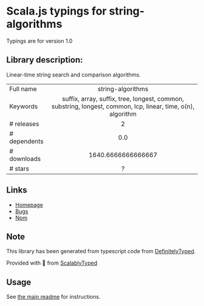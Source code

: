 
# Scala.js typings for string-algorithms

Typings are for version 1.0

## Library description:
Linear-time string search and comparison algorithms.

|                    |                 |
| ------------------ | :-------------: |
| Full name          | string-algorithms |
| Keywords           | suffix, array, suffix, tree, longest, common, substring, longest, common, lcp, linear, time, o(n), algorithm |
| # releases         | 2 |
| # dependents       | 0.0 |
| # downloads        | 1640.6666666666667 |
| # stars            | ? |

## Links
- [Homepage](https://github.com/burgaard/string-algorithms)
- [Bugs](https://github.com/burgaard/string-algorithms/issues)
- [Npm](https://www.npmjs.com/package/string-algorithms)
    


## Note
This library has been generated from typescript code from [DefinitelyTyped](https://definitelytyped.org).

Provided with :purple_heart: from [ScalablyTyped](https://github.com/oyvindberg/ScalablyTyped)

## Usage
See [the main readme](../../readme.md) for instructions.


